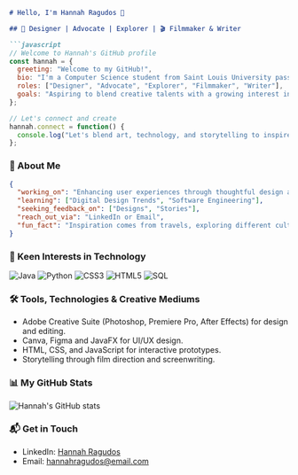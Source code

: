 ```markdown
# Hello, I'm Hannah Ragudos 👋

## 🎨 Designer | Advocate | Explorer | 🎬 Filmmaker & Writer

```javascript
// Welcome to Hannah's GitHub profile
const hannah = {
  greeting: "Welcome to my GitHub!",
  bio: "I'm a Computer Science student from Saint Louis University passionate about design, storytelling, and technology.",
  roles: ["Designer", "Advocate", "Explorer", "Filmmaker", "Writer"],
  goals: "Aspiring to blend creative talents with a growing interest in software engineering.",
};

// Let's connect and create
hannah.connect = function() {
  console.log("Let's blend art, technology, and storytelling to inspire and innovate!");
};
```

### 🌟 About Me

```json
{
  "working_on": "Enhancing user experiences through thoughtful design and film storytelling",
  "learning": ["Digital Design Trends", "Software Engineering"],
  "seeking_feedback_on": ["Designs", "Stories"],
  "reach_out_via": "LinkedIn or Email",
  "fun_fact": "Inspiration comes from travels, exploring different cultures, landscapes, and tech innovations."
}
```

### 🌱 Keen Interests in Technology

![Java](https://img.shields.io/badge/-Java-007396?style=flat-square&logo=java&logoColor=white)
![Python](https://img.shields.io/badge/-Python-3776AB?style=flat-square&logo=python&logoColor=white)
![CSS3](https://img.shields.io/badge/-CSS3-1572B6?style=flat-square&logo=css3&logoColor=white)
![HTML5](https://img.shields.io/badge/-HTML5-E34F26?style=flat-square&logo=html5&logoColor=white)
![SQL](https://img.shields.io/badge/-SQL-4479A1?style=flat-square&logo=mysql&logoColor=white)

### 🛠 Tools, Technologies & Creative Mediums

- Adobe Creative Suite (Photoshop, Premiere Pro, After Effects) for design and editing.
- Canva, Figma and JavaFX for UI/UX design.
- HTML, CSS, and JavaScript for interactive prototypes.
- Storytelling through film direction and screenwriting.

### 📊 My GitHub Stats

![Hannah's GitHub stats](https://github-readme-stats.vercel.app/api?username=hannahragudos&show_icons=true&theme=calm)

### 📬 Get in Touch

- LinkedIn: [Hannah Ragudos](https://www.linkedin.com/in/hannah-ragudos-a1394a1b9/)
- Email: [hannahragudos@email.com](mailto:hannahragudos@email.com)

```
